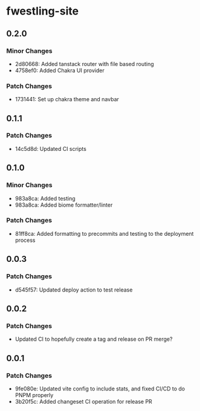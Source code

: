 # fwestling-site

## 0.2.0

### Minor Changes

- 2d80668: Added tanstack router with file based routing
- 4758ef0: Added Chakra UI provider

### Patch Changes

- 1731441: Set up chakra theme and navbar

## 0.1.1

### Patch Changes

- 14c5d8d: Updated CI scripts

## 0.1.0

### Minor Changes

- 983a8ca: Added testing
- 983a8ca: Added biome formatter/linter

### Patch Changes

- 81ff8ca: Added formatting to precommits and testing to the deployment process

## 0.0.3

### Patch Changes

- d545f57: Updated deploy action to test release

## 0.0.2

### Patch Changes

- Updated CI to hopefully create a tag and release on PR merge?

## 0.0.1

### Patch Changes

- 9fe080e: Updated vite config to include stats, and fixed CI/CD to do PNPM properly
- 3b20f5c: Added changeset CI operation for release PR
